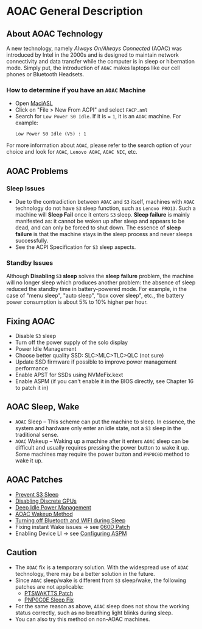 # AOAC General Description

## About AOAC Technology

A new technology, namely *Always On/Always Connected* (AOAC) was introduced by Intel in the 2000s and is designed to maintain network connectivity and data transfer while the computer is in sleep or hibernation mode. Simply put, the introduction of `AOAC` makes laptops like our cell phones or Bluetooth Headsets.

### How to determine if you have an `AOAC` Machine

- Open [MaciASL](https://github.com/acidanthera/MaciASL/releases)
- Click on "File > New From ACPI" and select `FACP.aml`
- Search for `Low Power S0 Idle`. If it is = `1`, it is an `AOAC` machine. For example:
  ```asl
  Low Power S0 Idle (V5) : 1
  ```
For more information about `AOAC`, please refer to the search option of your choice and look for `AOAC`, `Lenovo AOAC`, `AOAC NIC`, etc.

## AOAC Problems

### Sleep Issues

- Due to the contradiction between `AOAC` and `S3` itself, machines with `AOAC` technology do not have `S3` sleep function, such as `Lenovo PRO13`. Such a machine will **Sleep Fail** once it enters `S3` sleep. **Sleep failure** is mainly manifested as: it cannot be woken up after sleep and appears to be dead, and can only be forced to shut down. The essence of **sleep failure** is that the machine stays in the sleep process and never sleeps successfully.
- See the ACPI Specification for `S3` sleep aspects.

### Standby Issues

Although **Disabling `S3` sleep** solves the **sleep failure** problem, the machine will no longer sleep which produces another problem: the absence of sleep reduced the standby time in battery-powered mode. For example, in the case of "menu sleep", "auto sleep", "box cover sleep", etc., the battery power consumption is about 5% to 10% higher per hour.

## Fixing AOAC

- Disable `S3` sleep
- Turn off the power supply of the solo display
- Power Idle Management
- Choose better quality SSD: SLC>MLC>TLC>QLC (not sure)
- Update SSD firmware if possible to improve power management performance
- Enable APST for SSDs using NVMeFix.kext
- Enable ASPM (if you can't enable it in the BIOS directly, see Chapter 16 to patch it in)

## AOAC Sleep, Wake

- `AOAC` Sleep – This scheme can put the machine to sleep. In essence, the system and hardware only enter an idle state, not a `S3` sleep in the traditional sense.
- `AOAC` Wakeup – Waking up a machine after it enters `AOAC` sleep can be difficult and usually requires pressing the power button to wake it up. Some machines may require the power button and `PNP0C0D` method to wake it up.

## AOAC Patches

- [Prevent S3 Sleep](https://github.com/5T33Z0/OC-Little-Translated/tree/main/04_Fixing_Sleep_and_Wake_Issues/Fixing_AOAC_Machines/i_Prevent_S3_Sleep)
- [Disabling Discrete GPUs](https://github.com/5T33Z0/OC-Little-Translated/tree/main/04_Fixing_Sleep_and_Wake_Issues/Fixing_AOAC_Machines/ii_AOAC_Disable_Discrete_GPU)
- [Deep Idle Power Management](https://github.com/5T33Z0/OC-Little-Translated/tree/main/04_Fixing_Sleep_and_Wake_Issues/Fixing_AOAC_Machines/iii_Power_Management_Deep_Idle)
- [AOAC Wakeup Method](https://github.com/5T33Z0/OC-Little-Translated/tree/main/04_Fixing_Sleep_and_Wake_Issues/Fixing_AOAC_Machines/iv_AOAC_wake-up_method)
- [Turning off Bluetooth and WIFI during Sleep](https://github.com/5T33Z0/OC-Little-Translated/tree/main/04_Fixing_Sleep_and_Wake_Issues/Fixing_AOAC_Machines/v_Sleep_automatically_turns_off_Bluetooth_WIFI)
- Fixing instant Wake issues &rarr; see [060D Patch](https://github.com/5T33Z0/OC-Little-Translated/tree/main/04_Fixing_Sleep_and_Wake_Issues/060D_Instant_Wake_Fix)
- Enabling Device LI &rarr; see [Configuring ASPM](https://github.com/5T33Z0/OC-Little-Translated/tree/main/01_Adding_missing_Devices_and_enabling_Features/Setting_ASPM_Operating_Mode)

## Caution

- The `AOAC` fix is a temporary solution. With the widespread use of `AOAC` technology, there may be a better solution in the future.
- Since `AOAC` sleep/wake is different from `S3` sleep/wake, the following patches are not applicable:
  - [PTSWAKTTS Patch](https://github.com/5T33Z0/OC-Little-Translated/tree/main/04_Fixing_Sleep_and_Wake_Issues/PTSWAK_Sleep_and_Wake_Fix)
  - [PNP0C0E Sleep Fix](https://github.com/5T33Z0/OC-Little-Translated/tree/main/04_Fixing_Sleep_and_Wake_Issues/PNP0C0E_Sleep_Correction_Method)
- For the same reason as above, `AOAC` sleep does not show the working status correctly, such as no breathing light blinks during sleep.
- You can also try this method on non-AOAC machines.
